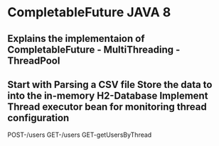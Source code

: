 # CompletableFuture JAVA 8
Explains the implementaion of CompletableFuture - MultiThreading - ThreadPool
----------------------------------------------------------------------------------
Start with Parsing a CSV file 
Store the data to into the in-memory H2-Database
Implement Thread executor bean for monitoring thread configuration
----------------------------------------------------------------------------------
POST-/users
GET-/users
GET-getUsersByThread

